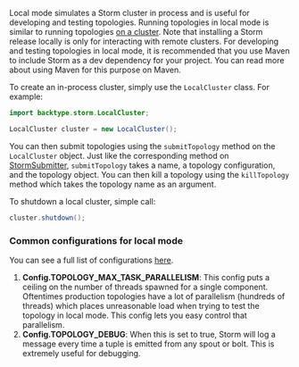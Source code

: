 Local mode simulates a Storm cluster in process and is useful for developing and testing topologies. Running topologies in local mode is similar to running topologies [on a cluster](https://github.com/nathanmarz/storm/wiki/Running-topologies-on-a-production-cluster). Note that installing a Storm release locally is only for interacting with remote clusters. For developing and testing topologies in local mode, it is recommended that you use Maven to include Storm as a dev dependency for your project. You can read more about using Maven for this purpose on Maven.

To create an in-process cluster, simply use the `LocalCluster` class. For example:

```java
import backtype.storm.LocalCluster;

LocalCluster cluster = new LocalCluster();
```

You can then submit topologies using the `submitTopology` method on the `LocalCluster` object. Just like the corresponding method on [StormSubmitter](http://nathanmarz.github.com/storm/doc/backtype/storm/StormSubmitter.html), `submitTopology` takes a name, a topology configuration, and the topology object. You can then kill a topology using the `killTopology` method which takes the topology name as an argument.

To shutdown a local cluster, simple call:

```java
cluster.shutdown();
```

### Common configurations for local mode

You can see a full list of configurations [here](http://nathanmarz.github.com/storm/doc/backtype/storm/Config.html).

1. **Config.TOPOLOGY_MAX_TASK_PARALLELISM**: This config puts a ceiling on the number of threads spawned for a single component. Oftentimes production topologies have a lot of parallelism (hundreds of threads) which places unreasonable load when trying to test the topology in local mode. This config lets you easy control that parallelism.
2. **Config.TOPOLOGY_DEBUG**: When this is set to true, Storm will log a message every time a tuple is emitted from any spout or bolt. This is extremely useful for debugging.